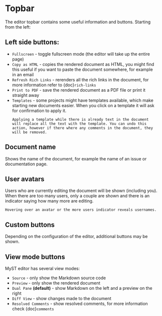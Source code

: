 # Topbar

The editor topbar contains some useful information and buttons. Starting from the left:

## Left side buttons:

- `Fullscreen` - toggle fullscreen mode (the editor will take up the entire page)
- `Copy as HTML` - copies the rendered document as HTML, you might find this useful if you want to paste the document somewhere, for example in an email
- `Refresh Rich Links` - rerenders all the rich links in the document, for more information refer to {doc}`rich-links`
- `Print to PDF` - save the rendered document as a PDF file or print it straight away
- `Templates` - some projects might have templates available, which make starting new documents easier. When you click on a template it will ask for confirmation to apply it.
  ```{warning}
  Applying a template while there is already text in the document will replace all the text with the template. You can undo this action, however if there where any comments in the document, they will be removed.
  ```

## Document name

Shows the name of the document, for example the name of an issue or documentation page.

## User avatars

Users who are currently editing the document will be shown (including you). When there are too many users, only a couple are shown and there is an indicator saying how many more are editing.

```{tip}
Hovering over an avatar or the more users indicator reveals usernames.
```

## Custom buttons

Depending on the configuration of the editor, additional buttons may be shown.

## View mode buttons

MyST editor has several view modes:

- `Source` - only show the Markdown source code
- `Preview` - only show the rendered document
- `Dual Pane` **(default)** - show Markdown on the left and a preview on the right
- `Diff View` - show changes made to the document
- `Resolved Comments` - show resolved comments, for more information check {doc}`comments`
